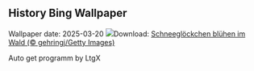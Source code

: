 ## History Bing Wallpaper
Wallpaper date: 2025-03-20
![](https://www.bing.com/th?id=OHR.SnowdropsSpring_DE-DE6698149221_UHD.jpg&w=1000)Download: [Schneeglöckchen blühen im Wald (© gehringj/Getty Images)](https://www.bing.com/th?id=OHR.SnowdropsSpring_DE-DE6698149221_UHD.jpg)

Auto get programm by LtgX
